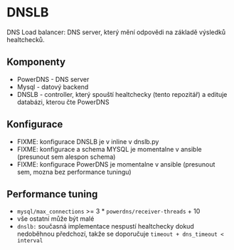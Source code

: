 DNSLB
=====

DNS Load balancer: DNS server, který mění odpovědi na základě výsledků healtchecků.

Komponenty
----------

 * PowerDNS - DNS server
 * Mysql - datový backend
 * DNSLB - controller, který spouští healtchecky (tento repozitář) a edituje databázi, kterou čte PowerDNS

Konfigurace
-----------

 * FIXME: konfigurace DNSLB je v inline v dnslb.py
 * FIXME: konfigurace a schema MYSQL je momentalne v ansible (presunout sem alespon schema)
 * FIXME: konfigurace PowerDNS je momentalne v ansible (presunout sem, mozna bez performance tuningu)

Performance tuning
------------------
 * `mysql/max_connections` >= 3 * `powerdns/receiver-threads` + 10
 * vše ostatní může být malé
 * `dnslb:` současná implementace nespustí healtchecky dokud nedoběhnou předchozí, takže se doporučuje `timeout + dns_timeout < interval`

